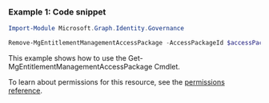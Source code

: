 ### Example 1: Code snippet

```powershellImport-Module Microsoft.Graph.Identity.Governance

Remove-MgEntitlementManagementAccessPackage -AccessPackageId $accessPackageId
```
This example shows how to use the Get-MgEntitlementManagementAccessPackage Cmdlet.
To learn about permissions for this resource, see the [permissions reference](/graph/permissions-reference).


